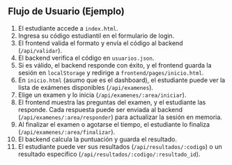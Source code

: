 ## Flujo de Usuario (Ejemplo)

1.  El estudiante accede a `index.html`.
2.  Ingresa su código estudiantil en el formulario de login.
3.  El frontend valida el formato y envía el código al backend (`/api/validar`).
4.  El backend verifica el código en `usuarios.json`.
5.  Si es válido, el backend responde con éxito, y el frontend guarda la sesión en `localStorage` y redirige a `frontend/pages/inicio.html`.
6.  En `inicio.html` (asumo que es el dashboard), el estudiante puede ver la lista de exámenes disponibles (`/api/examenes`).
7.  Elige un examen y lo inicia (`/api/examenes/:area/iniciar`).
8.  El frontend muestra las preguntas del examen, y el estudiante las responde. Cada respuesta puede ser enviada al backend (`/api/examenes/:area/responder`) para actualizar la sesión en memoria.
9.  Al finalizar el examen o agotarse el tiempo, el estudiante lo finaliza (`/api/examenes/:area/finalizar`).
10. El backend calcula la puntuación y guarda el resultado.
11. El estudiante puede ver sus resultados (`/api/resultados/:codigo`) o un resultado específico (`/api/resultados/:codigo/:resultado_id`).
